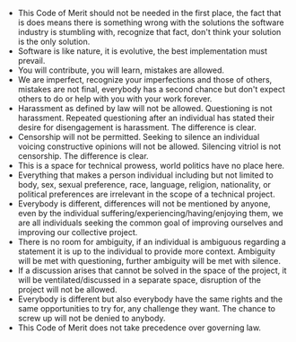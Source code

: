 - This Code of Merit should not be needed in the first place, the fact that is does means there is something wrong with the solutions the software industry is stumbling with, recognize that fact, don't think your solution is the only solution.
- Software is like nature, it is evolutive, the best implementation must prevail.
- You will contribute, you will learn, mistakes are allowed.
- We are imperfect, recognize your imperfections and those of others, mistakes are not final, everybody has a second chance but don't expect others to do or help with you with your work forever. 
- Harassment as defined by law will not be allowed. Questioning is not harassment. Repeated questioning after an individual has stated their desire for disengagement is harassment. The difference is clear.
- Censorship will not be permitted. Seeking to silence an individual voicing constructive opinions will not be allowed. Silencing vitriol is not censorship. The difference is clear.
- This is a space for technical prowess, world politics have no place here.
- Everything that makes a person individual including but not limited to body, sex, sexual preference, race, language, religion, nationality, or political preferences are irrelevant in the scope of a technical project.
- Everybody is different, differences will not be mentioned by anyone, even by the individual suffering/experiencing/having/enjoying them, we are all individuals seeking the common goal of improving ourselves and improving our collective project.
- There is no room for ambiguity, if an individual is ambiguous regarding a statement it is up to the individual to provide more context. Ambiguity will be met with questioning, further ambiguity will be met with silence.
- If a discussion arises that cannot be solved in the space of the project, it will be ventilated/discussed in a separate space, disruption of the project will not be allowed.
- Everybody is different but also everybody have the same rights and the same opportunities to try for, any challenge they want. The chance to screw up will not be denied to anybody.
- This Code of Merit does not take precedence over governing law.
